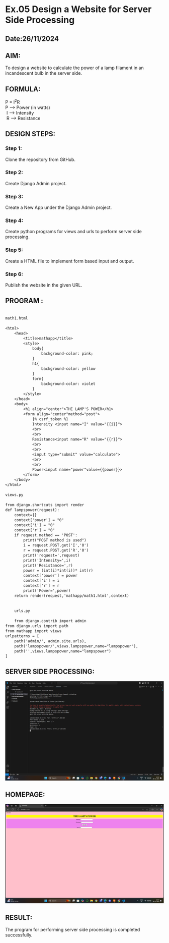 # Ex.05 Design a Website for Server Side Processing
## Date:26/11/2024

## AIM:
 To design a website to calculate the power of a lamp filament in an incandescent bulb in the server side. 


## FORMULA:
P = I<sup>2</sup>R
<br> P --> Power (in watts)
<br> I --> Intensity
<br> R --> Resistance

## DESIGN STEPS:

### Step 1:
Clone the repository from GitHub.

### Step 2:
Create Django Admin project.

### Step 3:
Create a New App under the Django Admin project.

### Step 4:
Create python programs for views and urls to perform server side processing.

### Step 5:
Create a HTML file to implement form based input and output.

### Step 6:
Publish the website in the given URL.

## PROGRAM :
```

math1.html

<html>
    <head>
        <title>mathapp</title>
        <style>
            body{
                background-color: pink;
            }
            h1{
                background-color: yellow
            }
            form{
                background-color: violet
            }
        </style>
    </head>
    <body>
        <h1 align="center">THE LAMP'S POWER</h1>
        <form align="center"method="post">
            {% csrf_token %}
            Intensity <input name="I" value="{{i}}">
            <br>
            <br>
            Resistance<input name="R" value="{{r}}">
            <br>
            <br>
            <input type="submit" value="calculate">
            <br>
            <br>
            Power<input name="power"value={{power}}>
        </form>
    </body>
</html>

views.py

from django.shortcuts import render 
def lampspower(request): 
    context={} 
    context['power'] = "0" 
    context['i'] = "0" 
    context['r'] = "0" 
    if request.method == 'POST': 
        print("POST method is used")
        i = request.POST.get('I','0')
        r = request.POST.get('R','0')
        print('request=',request) 
        print('Intensity=',i) 
        print('Resistance=',r) 
        power = (int(i)*int(i))* int(r) 
        context['power'] = power 
        context['i'] = i
        context['r'] = r 
        print('Power=',power) 
    return render(request,'mathapp/math1.html',context)


    urls.py

    from django.contrib import admin 
from django.urls import path 
from mathapp import views 
urlpatterns = [ 
    path('admin/', admin.site.urls), 
    path('lampspower/',views.lampspower,name="lampspower"),
    path('',views.lampspower,name="lampspower")
]

```

## SERVER SIDE PROCESSING:

![alt text](<chari (2).png>)


## HOMEPAGE:

![alt text](chari.png)

## RESULT:
The program for performing server side processing is completed successfully.
